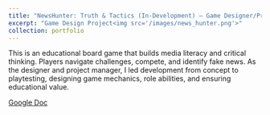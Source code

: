 ```yaml
---
title: "NewsHunter: Truth & Tactics (In-Development) – Game Designer/Project Manager"
excerpt: "Game Design Project<img src='/images/news_hunter.png'>"
collection: portfolio
---
```


This is an educational board game that builds media literacy and critical thinking. Players navigate challenges, compete, and identify fake news. As the designer and project manager, I led development from concept to playtesting, designing game mechanics, role abilities, and ensuring educational value.

[Google Doc](https://docs.google.com/document/d/1r7yGqtiibVXFtnEn_VuPqk05xNuD43KveoGFlBuYHXQ/edit?usp=sharing)
